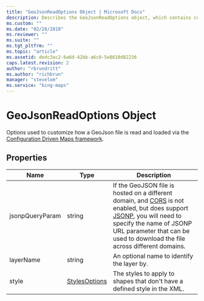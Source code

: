 ```yaml
---
title: "GeoJsonReadOptions Object | Microsoft Docs"
description: Describes the GeoJsonReadOptions object, which contains customization options for reading and loading a GeoJson file, and lists its properties.
ms.custom: ""
ms.date: "02/28/2018"
ms.reviewer: ""
ms.suite: ""
ms.tgt_pltfrm: ""
ms.topic: "article"
ms.assetid: dedc3ac2-6a6d-42bb-a6c0-5e8610d82236
caps.latest.revision: 2
author: "rbrundritt"
ms.author: "richbrun"
manager: "stevelom"
ms.service: "bing-maps"
---
```


# GeoJsonReadOptions Object

Options used to customize how a GeoJson file is read and loaded via the [Configuration Driven Maps framework](../../map-control-concepts/configuration-driven-maps-framework/index.md).

## Properties

| Name        | Type      | Description                    |
|-----------------|---------------|------------------------|
| jsonpQueryParam | string        | If the GeoJSON file is hosted on a different domain, and [CORS](https://en.wikipedia.org/wiki/Cross-origin_resource_sharing) is not enabled, but does support [JSONP](https://en.wikipedia.org/wiki/JSONP), you will need to specify the name of JSONP URL parameter that can be used to download the file across different domains. |
| layerName       | string        | An optional name to identify the layer by.   |
| style           | [StylesOptions](../../map-control-api/stylesoptions-object.md) | The styles to apply to shapes that don't have a defined style in the XML.  |
